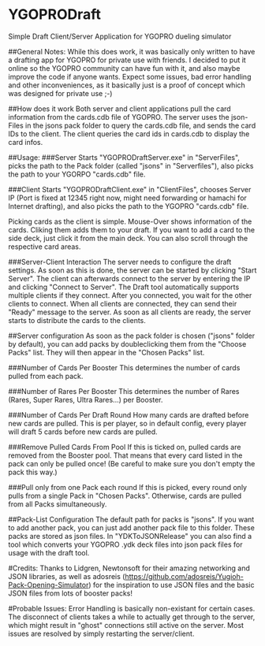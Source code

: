 # YGOPRODraft
Simple Draft Client/Server Application for YGOPRO dueling simulator

##General Notes:
While this does work, it was basically only written to have a drafting app for YGOPRO for private use with friends. I decided to put it online so the YGOPRO community can have fun with it, and also maybe improve the code if anyone wants. Expect some issues, bad error handling and other inconveniences, as it basically just is a proof of concept which was designed for private use ;-)

##How does it work
Both server and client applications pull the card information from the cards.cdb file of YGOPRO. The server uses the json-Files in the jsons pack folder to query the cards.cdb file, and sends the card IDs to the client. The client queries the card ids in cards.cdb to display the card infos.

##Usage: 
###Server
Starts "YGOPRODraftServer.exe" in "ServerFiles", picks the path to the Pack folder (called "jsons" in "Serverfiles"), also picks the path to your YGORPO "cards.cdb" file.

###Client
Starts "YGOPRODraftClient.exe" in "ClientFiles", chooses Server IP (Port is fixed at 12345 right now, might need forwarding or hamachi for Internet drafting), and also picks the path to the YGOPRO "cards.cdb" file.

Picking cards as the client is simple. Mouse-Over shows information of the cards. Cliking them adds them to your draft. If you want to add a card to the side deck, just click it from the main deck. You can also scroll through the respective card areas.

###Server-Client Interaction
The server needs to configure the draft settings. As soon as this is done, the server can be started by clicking "Start Server". The client can afterwards connect to the server by entering the IP and clicking "Connect to Server". The Draft tool automatically supports multiple clients if they connect. After you connected, you wait for the other clients to connect. When all clients are connected, they can send their "Ready" message to the server. As soon as all clients are ready, the server starts to distribute the cards to the clients.


##Server configuration
As soon as the pack folder is chosen ("jsons" folder by default), you can add packs by doubleclicking them from the "Choose Packs" list. They will then appear in the "Chosen Packs" list.

###Number of Cards Per Booster
This determines the number of cards pulled from each pack.

###Number of Rares Per Booster
This determines the number of Rares (Rares, Super Rares, Ultra Rares...) per Booster.

###Number of Cards Per Draft Round
How many cards are drafted before new cards are pulled. This is per player, so in default config, every player will draft 5 cards before new cards are pulled.

###Remove Pulled Cards From Pool
If this is ticked on, pulled cards are removed from the Booster pool. That means that every card listed in the pack can only be pulled once! (Be careful to make sure you don't empty the pack this way.)

###Pull only from one Pack each round
If this is picked, every round only pulls from a single Pack in "Chosen Packs". Otherwise, cards are pulled from all Packs simultaneously.

##Pack-List Configuration
The default path for packs is "jsons". If you want to add another pack, you can just add another pack file to this folder. These packs are stored as json files. In "YDKToJSONRelease" you can also find a tool which converts your YGOPRO .ydk deck files into json pack files for usage with the draft tool.


#Credits:
Thanks to Lidgren, Newtonsoft for their amazing networking and JSON libraries, as well as adosreis (https://github.com/adosreis/Yugioh-Pack-Opening-Simulator) for the inspiration to use JSON files and the basic JSON files from lots of booster packs!

#Probable Issues:
Error Handling is basically non-existant for certain cases. The disconnect of clients takes a while to actually get through to the server, which might result in "ghost" connections still active on the server. Most issues are resolved by simply restarting the server/client. 
